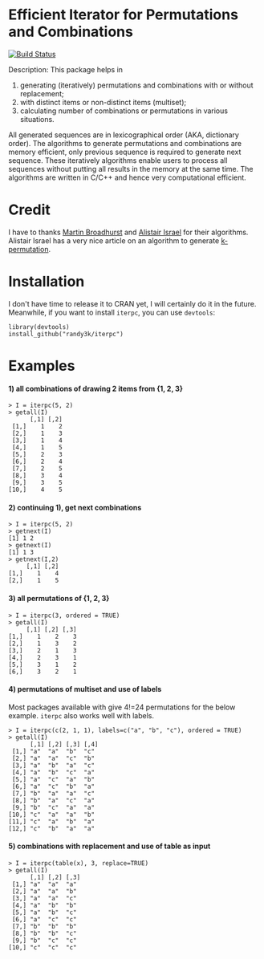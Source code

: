 Efficient Iterator for Permutations and Combinations
===

[![Build Status](https://travis-ci.org/randy3k/iterpc.svg?branch=master)](https://travis-ci.org/randy3k/iterpc)

Description: This package helps in 

  1. generating (iteratively) permutations and combinations with or without replacement; 
  2. with distinct items or non-distinct items (multiset); 
  3. calculating number of combinations or permutations in various situations. 

All generated sequences are in lexicographical order (AKA, dictionary order). The algorithms to generate permutations and combinations are memory efficient, only previous sequence is required to generate next sequence. These iteratively algorithms enable users to process all sequences without putting all results in the memory at the same time.  The algorithms are written in C/C++ and hence very computational efficient. 

Credit
===
I have to thanks [Martin Broadhurst](http://www.martinbroadhurst.com) and [Alistair Israel](http://alistairisrael.wordpress.com) for their algorithms. Alistair Israel has a very nice article on an algorithm to generate [k-permutation](http://alistairisrael.wordpress.com/2009/09/22/simple-efficient-pnk-algorithm/).

Installation
===
I don't have time to release it to CRAN yet, I will certainly do it in the future. Meanwhile, if you want to install `iterpc`, you can use
`devtools`:

```
library(devtools)
install_github("randy3k/iterpc")
```

Examples
===


#### 1) all combinations of drawing 2 items from {1, 2, 3}
```
> I = iterpc(5, 2)
> getall(I)
      [,1] [,2]
 [1,]    1    2
 [2,]    1    3
 [3,]    1    4
 [4,]    1    5
 [5,]    2    3
 [6,]    2    4
 [7,]    2    5
 [8,]    3    4
 [9,]    3    5
[10,]    4    5

```

#### 2) continuing 1), get next combinations
```
> I = iterpc(5, 2)
> getnext(I)
[1] 1 2
> getnext(I)
[1] 1 3
> getnext(I,2)
     [,1] [,2]
[1,]    1    4
[2,]    1    5
```

#### 3) all permutations of {1, 2, 3}
```
> I = iterpc(3, ordered = TRUE)
> getall(I)
     [,1] [,2] [,3]
[1,]    1    2    3
[2,]    1    3    2
[3,]    2    1    3
[4,]    2    3    1
[5,]    3    1    2
[6,]    3    2    1
```


#### 4) permutations of multiset and use of labels
Most packages available with give 4!=24 permutations for the below example. `iterpc` also works well with labels.

```
> I = iterpc(c(2, 1, 1), labels=c("a", "b", "c"), ordered = TRUE)
> getall(I)
      [,1] [,2] [,3] [,4]
 [1,] "a"  "a"  "b"  "c" 
 [2,] "a"  "a"  "c"  "b" 
 [3,] "a"  "b"  "a"  "c" 
 [4,] "a"  "b"  "c"  "a" 
 [5,] "a"  "c"  "a"  "b" 
 [6,] "a"  "c"  "b"  "a" 
 [7,] "b"  "a"  "a"  "c" 
 [8,] "b"  "a"  "c"  "a" 
 [9,] "b"  "c"  "a"  "a" 
[10,] "c"  "a"  "a"  "b" 
[11,] "c"  "a"  "b"  "a" 
[12,] "c"  "b"  "a"  "a"
```

#### 5) combinations with replacement and use of table as input

```
> I = iterpc(table(x), 3, replace=TRUE)
> getall(I)
      [,1] [,2] [,3]
 [1,] "a"  "a"  "a" 
 [2,] "a"  "a"  "b" 
 [3,] "a"  "a"  "c" 
 [4,] "a"  "b"  "b" 
 [5,] "a"  "b"  "c" 
 [6,] "a"  "c"  "c" 
 [7,] "b"  "b"  "b" 
 [8,] "b"  "b"  "c" 
 [9,] "b"  "c"  "c" 
[10,] "c"  "c"  "c" 
```

